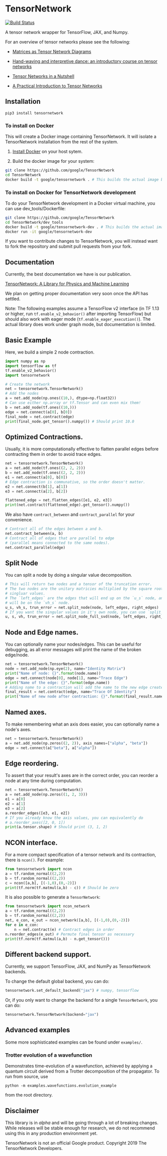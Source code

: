 # TensorNetwork
[![Build Status](https://travis-ci.org/google/TensorNetwork.svg?branch=master)](https://travis-ci.org/google/TensorNetwork)


A tensor network wrapper for TensorFlow, JAX, and Numpy.

For an overview of tensor networks please see the following: 

- [Matrices as Tensor Network Diagrams](https://www.math3ma.com/blog/matrices-as-tensor-network-diagrams)

- [Hand-waving and interpretive dance: an introductory course on tensor networks](https://iopscience.iop.org/article/10.1088/1751-8121/aa6dc3)

- [Tensor Networks in a Nutshell](https://arxiv.org/abs/1708.00006)

- [A Practical Introduction to Tensor Networks](https://arxiv.org/abs/1306.2164)
## Installation
```
pip3 install tensornetwork
```

### To install on Docker

This will create a Docker image containing TensorNetwork. It will isolate a TensorNetwork installation from the rest of the system.

1. [Install Docker](https://docs.docker.com/install/#supported-platforms) on your host sytem.

2. Build the docker image for your system:
```bash
git clone https://github.com/google/TensorNetwork
cd TensorNetwork
docker build -t google/tensornetwork . # This builds the actual image based on latest Ubuntu, and installs TensorNetwork with the needed dependencies.
```

### To install on Docker for TensorNetwork development

To do your TensorNetwork development in a Docker virtual machine, you can use dev_tools/Dockerfile:

```bash
git clone https://github.com/google/TensorNetwork
cd TensorNetwork/dev_tools
docker build -t google/tensornetwork-dev . # This builds the actual image based on latest Ubuntu, cloning the TensorNetwork tree into it with the needed dependencies.
docker run -it google/tensornetwork-dev
```

If you want to contribute changes to TensorNetwork, you will instead want to fork the repository and submit pull requests from your fork.

## Documentation

Currently, the best documentation we have is our publication.

[TensorNetwork: A Library for Physics and Machine Learning](https://arxiv.org/abs/1905.01330)

We plan on getting proper documentation very soon once the API has settled.

Note: The following examples assume a TensorFlow v2 interface 
(in TF 1.13 or higher, run `tf.enable_v2_behavior()` after 
importing TensorFlow) but should also work with eager mode 
(`tf.enable_eager_execution()`). The actual library does work 
under graph mode, but documentation is limited.

## Basic Example
Here, we build a simple 2 node contraction.
```python
import numpy as np
import tensorflow as tf
tf.enable_v2_behavior()
import tensornetwork

# Create the network
net = tensornetwork.TensorNetwork()
# Add the nodes
a = net.add_node(np.ones((10,), dtype=np.float32)) 
# Can use either np.array or tf.Tensor and can even mix them!
b = net.add_node(tf.ones((10,)))
edge = net.connect(a[0], b[0])
final_node = net.contract(edge)
print(final_node.get_tensor().numpy()) # Should print 10.0
```

## Optimized Contractions.
Usually, it is more computationally effective to flatten parallel edges before contracting them in order to avoid trace edges.
```python
net = tensornetwork.TensorNetwork()
a = net.add_node(tf.ones((2, 2, 2)))
b = net.add_node(tf.ones((2, 2, 2)))
e1 = net.connect(a[0], b[0])
# Edge contraction is communative, so the order doesn't matter.
e2 = net.connect(b[1], a[1])
e3 = net.connect(a[2], b[2])

flattened_edge = net.flatten_edges([e1, e2, e3])
print(net.contract(flattened_edge).get_tensor().numpy())
```
We also have `contract_between` and `contract_parallel` for your convenience. 

```python
# Contract all of the edges between a and b.
net.contract_between(a, b)
# Contract all of edges that are parallel to edge 
# (parallel means connected to the same nodes).
net.contract_parallel(edge)
```

## Split Node
You can split a node by doing a singular value decomposition. 
```python
# This will return two nodes and a tensor of the truncation error.
# The two nodes are the unitary matricies multiplied by the square root of the
# singluar values.
# The `left_edges` are the edges that will end up on the `u_s` node, and `right_edges`
# will be on the `vh_s` node.
u_s, vh_s, trun_error = net.split_node(node, left_edges, right_edges)
# If you want the singular values in it's own node, you can use `split_node_full_svd`.
u, s, vh, trun_error = net.split_node_full_svd(node, left_edges, right_edges)
```

## Node and Edge names.
You can optionally name your nodes/edges. This can be useful for debugging, 
as all error messages will print the name of the broken edge/node.
```python
net = tensornetwork.TensorNetwork()
node = net.add_node(np.eye(2), name="Identity Matrix")
print("Name of node: {}".format(node.name))
edge = net.connect(node[0], node[1], name="Trace Edge")
print("Name of the edge: {}".format(edge.name))
# Adding name to a contraction will add the name to the new edge created.
final_result = net.contract(edge, name="Trace Of Identity")
print("Name of new node after contraction: {}".format(final_result.name))
```

## Named axes.
To make remembering what an axis does easier, you can optionally name a node's axes.
```python
net = tensornetwork.TensorNetwork()
a = net.add_node(np.zeros((2, 2)), axis_names=["alpha", "beta"])
edge = net.connect(a["beta"], a["alpha"])
```

## Edge reordering.
To assert that your result's axes are in the correct order, you can reorder a node at any time during computation.
```python
net = tensornetwork.TensorNetwork()
a = net.add_node(np.zeros((1, 2, 3)))
e1 = a[0]
e2 = a[1]
e3 = a[2]
a.reorder_edges([e3, e1, e2])
# If you already know the axis values, you can equivalently do
# a.reorder_axes([2, 0, 1])
print(a.tensor.shape) # Should print (3, 1, 2)
```

## NCON interface.
For a more compact specification of a tensor network and its contraction, there is `ncon()`. For example:
```python
from tensornetwork import ncon
a = tf.random_normal((2,2))
b = tf.random_normal((2,2))
c = ncon([a,b], [(-1,0),(0,-2)])
print(tf.norm(tf.matmul(a,b) - c)) # Should be zero
```
It is also possible to generate a `TensorNetwork`:
```python
from tensornetwork import ncon_network
a = tf.random_normal((2,2))
b = tf.random_normal((2,2))
net, e_con, e_out = ncon_network([a,b], [(-1,0),(0,-2)])
for e in e_con:
    n = net.contract(e) # Contract edges in order
n.reorder_edges(e_out) # Permute final tensor as necessary
print(tf.norm(tf.matmul(a,b) - n.get_tensor()))
```

## Different backend support.
Currently, we support TensorFlow, JAX, and NumPy as TensorNetwork backends. 

To change the default global backend, you can do:
```python
tensornetwork.set_default_backend("jax") # numpy, tensorflow
```
Or, if you only want to change the backend for a single `TensorNetwork`, you can do:
```python
tensornetwork.TensorNetwork(backend="jax")
```
## Advanced examples
Some more sophisticated examples can be found under `examples/`.
### Trotter evolution of a wavefunction
Demonstrates time-evolution of a wavefunction, achieved by applying a quantum circuit
derived from a Trotter decomposition of the propagator. To run from source, use
```
python -m examples.wavefunctions.evolution_example
```
from the root directory.

## Disclaimer
This library is in *alpha* and will be going through a lot of breaking changes. While releases will be stable enough for research, we do not recommend using this in any production environment yet.

TensorNetwork is not an official Google product. Copyright 2019 The TensorNetwork Developers.

